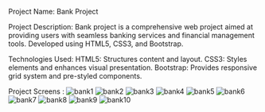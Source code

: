 

Project Name: Bank Project

Project Description:
Bank project is a comprehensive web project aimed at providing users with seamless banking services and financial management tools. Developed using HTML5, CSS3, and Bootstrap.

Technologies Used:
HTML5: Structures content and layout.
CSS3: Styles elements and enhances visual presentation.
Bootstrap: Provides responsive grid system and pre-styled components.

Project Screens : 
![bank1](https://github.com/Nikhil2800/Bank_Project/assets/154686273/f0cf396e-ac23-4947-84dc-d23391f640fc)
![bank2](https://github.com/Nikhil2800/Bank_Project/assets/154686273/d6544255-9070-4d79-9716-04999d412791)
![bank3](https://github.com/Nikhil2800/Bank_Project/assets/154686273/b0e65d08-79fe-412b-96f0-78d5a2ee5207)
![bank4](https://github.com/Nikhil2800/Bank_Project/assets/154686273/24b5469e-1ecd-4e59-ab6f-4c215db0bb2d)
![bank5](https://github.com/Nikhil2800/Bank_Project/assets/154686273/62f1c109-0dab-4254-97c3-8f71079e3597)
![bank6](https://github.com/Nikhil2800/Bank_Project/assets/154686273/5e9a7148-fa76-4af2-b81c-399fc4ae190e)
![bank7](https://github.com/Nikhil2800/Bank_Project/assets/154686273/0a9fbfe1-882f-4834-9b09-04c1e9b9ff72)
![bank8](https://github.com/Nikhil2800/Bank_Project/assets/154686273/aa8d1326-00d9-48d3-b80f-896846cbba4a)
![bank9](https://github.com/Nikhil2800/Bank_Project/assets/154686273/56918c68-96fb-4b80-821f-03bd91fdaa48)
![bank10](https://github.com/Nikhil2800/Bank_Project/assets/154686273/3ebef8e1-581a-4987-ae34-357b443405b2)


